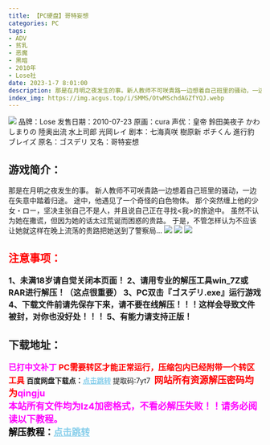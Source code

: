 ```yaml
---
title: 【PC硬盘】哥特妄想
categories: PC
tags:
- ADV
- 贫乳
- 恶魔
- 黑暗
- 2010年
- Lose社
date: 2023-1-7 8:01:00
description: 那是在月明之夜发生的事。新人教师不可咲貴路一边想着自己班里的骚动，一边在失意中踏着归途。途中，他遇见了一个奇怪的白色物体。那个突然缠上他的少女・ロー，坚决主张自己不是人，并且说自己正在寻找<我>的旅途中。虽然不认为她在撒谎，但因为她的话太过荒诞而困惑的贵路。于是，不管怎样认为不应该让她就这样在晚上流荡的贵路把她送到了警察局…
index_img: https://img.acgus.top/i/SMMS/OtwMSchdAGZfYQJ.webp
---
```

![](https://img.acgus.top/i/SMMS/OtwMSchdAGZfYQJ.webp)
品牌：Lose
发售日期：2010-07-23
原画：cura
声优：皇帝 鈴田美夜子 かわしまりの 陸奥出流 水上司郎 光岡レイ
剧本：七海真咲 樹原新 ポチくん 進行豹 ブレイズ
原名：ゴスデリ
又名：哥特妄想

## 游戏简介：
那是在月明之夜发生的事。
新人教师不可咲貴路一边想着自己班里的骚动，一边在失意中踏着归途。
途中，他遇见了一个奇怪的白色物体。
那个突然缠上他的少女・ロー，坚决主张自己不是人，并且说自己正在寻找<我>的旅途中。
虽然不认为她在撒谎，但因为她的话太过荒诞而困惑的贵路。
于是，不管怎样认为不应该让她就这样在晚上流荡的贵路把她送到了警察局…
![](https://img.acgus.top/i/SMMS/ueJ9KrvXmpWVBGn.webp)
![](https://img.acgus.top/i/SMMS/ENplX2OYzAcd41h.webp)
![](https://img.acgus.top/i/SMMS/dUgjY9WpLrcFoCh.webp)








## <font color=#FF0000 >注意事项：</font>
<font size=3><b>1、未满18岁请自觉关闭本页面！
2、请用专业的解压工具win_7Z或RAR进行解压！（这点很重要）
3、PC双击『ゴスデリ.exe』运行游戏
4、下载文件前请先保存下来，请不要在线解压！！！这样会导致文件被封，对你也没好处！！！
5、有能力请支持正版！</b></font>

## 下载地址：
<font color=#FF00FF size=3><b>已打中文补丁</b></font>
<font color=#FF0000 size=3>**PC需要转区才能正常运行，压缩包内已经附带一个转区工具**</font>
<b>百度网盘下载点：</b><a href="https://pan.baidu.com/s/1u7LbsNhRvN4FBOPHnpDvIg?pwd=7yt7" style="color: #87CEEB;"><b>点击跳转</b></a> 提取码:7yt7
<a style="padding: 0" href="https://post.qingju.org/AD/"><img style="max-width:100%" src="https://img.acgus.top/i/2024/07/478f689b8021d8d499ab43d21acf137a.gif" alt=""></a>
<b><font color=#FF0000 size=4>网站所有资源解压密码均为</b></font><b><font color=#FF00FF size=4>qingju</font><font color=#FF0000 ></font></b><br><b><font color=#FF00FF size=4>本站所有文件均为lz4加密格式，不看必解压失败！！请务必阅读以下教程。</b></font><br><b><font color=#000 size=4>解压教程：</b><a href="https://post.qingju.org/tutorial/000/" style="color: #87CEEB;"><b>点击跳转</b></a>